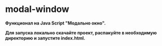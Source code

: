 # modal-window

**Функционал на Java Script "Модально окно".**

**Для запуска локально скачайте проект, распакуйте в необходимую директорию и запустите index.html.**
